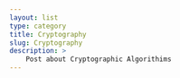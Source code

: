 ```yaml
---
layout: list
type: category
title: Cryptography
slug: Cryptography
description: > 
    Post about Cryptographic Algorithims
---
```

